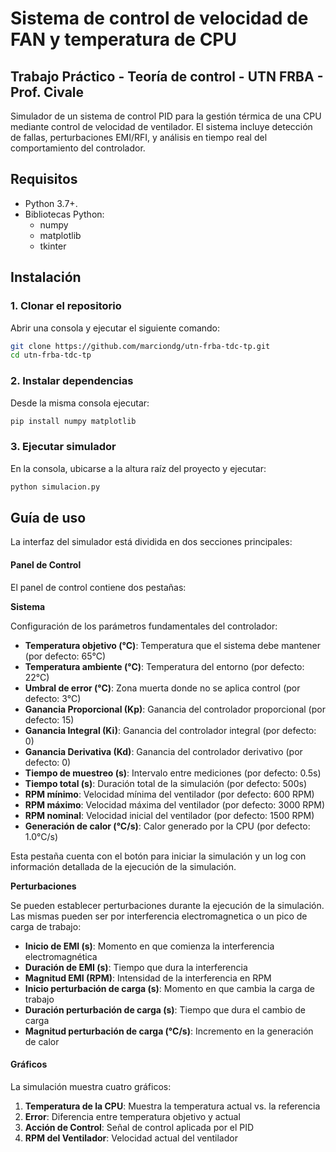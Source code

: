 # Sistema de control de velocidad de FAN y temperatura de CPU

## Trabajo Práctico - Teoría de control - UTN FRBA - Prof. Civale

Simulador de un sistema de control PID para la gestión térmica de una CPU mediante control de velocidad de ventilador. El sistema incluye detección de fallas, perturbaciones EMI/RFI, y análisis en tiempo real del comportamiento del controlador.

## Requisitos

- Python 3.7+.
- Bibliotecas Python:
  - numpy
  - matplotlib
  - tkinter

## Instalación

### 1. Clonar el repositorio

Abrir una consola y ejecutar el siguiente comando:

```sh
git clone https://github.com/marciondg/utn-frba-tdc-tp.git
cd utn-frba-tdc-tp
```

### 2. Instalar dependencias

Desde la misma consola ejecutar:

```bash
pip install numpy matplotlib
```

### 3. Ejecutar simulador

En la consola, ubicarse a la altura raíz del proyecto y ejecutar:

```bash
python simulacion.py
```

## Guía de uso

La interfaz del simulador está dividida en dos secciones principales:

#### Panel de Control

El panel de control contiene dos pestañas:

**Sistema**

Configuración de los parámetros fundamentales del controlador:

- **Temperatura objetivo (°C)**: Temperatura que el sistema debe mantener (por defecto: 65°C)
- **Temperatura ambiente (°C)**: Temperatura del entorno (por defecto: 22°C)
- **Umbral de error (°C)**: Zona muerta donde no se aplica control (por defecto: 3°C)
- **Ganancia Proporcional (Kp)**: Ganancia del controlador proporcional (por defecto: 15)
- **Ganancia Integral (Ki)**: Ganancia del controlador integral (por defecto: 0)
- **Ganancia Derivativa (Kd)**: Ganancia del controlador derivativo (por defecto: 0)
- **Tiempo de muestreo (s)**: Intervalo entre mediciones (por defecto: 0.5s)
- **Tiempo total (s)**: Duración total de la simulación (por defecto: 500s)
- **RPM mínimo**: Velocidad mínima del ventilador (por defecto: 600 RPM)
- **RPM máximo**: Velocidad máxima del ventilador (por defecto: 3000 RPM)
- **RPM nominal**: Velocidad inicial del ventilador (por defecto: 1500 RPM)
- **Generación de calor (°C/s)**: Calor generado por la CPU (por defecto: 1.0°C/s)

Esta pestaña cuenta con el botón para iniciar la simulación y un log con información detallada de la ejecución de la simulación.

**Perturbaciones**

Se pueden establecer perturbaciones durante la ejecución de la simulación. Las mismas pueden ser por interferencia electromagnetica o un pico de carga de trabajo:
- **Inicio de EMI (s)**: Momento en que comienza la interferencia electromagnética
- **Duración de EMI (s)**: Tiempo que dura la interferencia
- **Magnitud EMI (RPM)**: Intensidad de la interferencia en RPM
- **Inicio perturbación de carga (s)**: Momento en que cambia la carga de trabajo
- **Duración perturbación de carga (s)**: Tiempo que dura el cambio de carga
- **Magnitud perturbación de carga (°C/s)**: Incremento en la generación de calor

#### Gráficos

La simulación muestra cuatro gráficos:

1. **Temperatura de la CPU**: Muestra la temperatura actual vs. la referencia
2. **Error**: Diferencia entre temperatura objetivo y actual
3. **Acción de Control**: Señal de control aplicada por el PID
4. **RPM del Ventilador**: Velocidad actual del ventilador